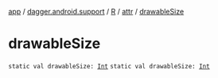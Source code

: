 [app](../../../index.md) / [dagger.android.support](../../index.md) / [R](../index.md) / [attr](index.md) / [drawableSize](./drawable-size.md)

# drawableSize

`static val drawableSize: `[`Int`](https://kotlinlang.org/api/latest/jvm/stdlib/kotlin/-int/index.html)
`static val drawableSize: `[`Int`](https://kotlinlang.org/api/latest/jvm/stdlib/kotlin/-int/index.html)